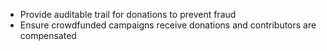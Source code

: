 - Provide auditable trail for donations to prevent fraud
- Ensure crowdfunded campaigns receive donations and contributors are compensated